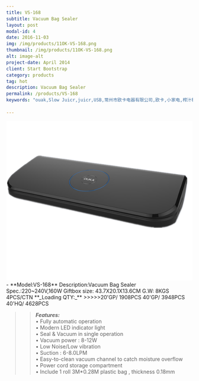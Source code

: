 ```yaml
---
title: VS-168
subtitle: Vacuum Bag Sealer
layout: post
modal-id: 4
date: 2016-11-03
img: /img/products/11OK-VS-168.png
thumbnail: /img/products/11OK-VS-168.png
alt: image-alt
project-date: April 2014
client: Start Bootstrap
category: products
tag: hot
description: Vacuum Bag Sealer
permalink: /products/VS-168
keywords: "ouak,Slow Juicr,juicr,USB,常州市欧卡电器有限公司,欧卡,小家电,榨汁机,慢磨机,原汁机"

---
```

<div>
<img src="/img/products/11OK-VS-168.png"    
class="img-responsive img-centered"/>
</div>  
- **Model:VS-168**       
   Description:Vacuum Bag Sealer  
Spec.:220~240V,160W    
Giftbox size: 43.7X20.1X13.6CM    
G.W: 8KGS   4PCS/CTN   
**_Loading QTY:_**    
 >>>>>20'GP/  1908PCS  
       40'GP/  3948PCS  
       40'HQ/  4628PCS    

 >> **_Features:_**   
• Fully automatic operation  
• Modern LED indicator light  
• Seal & Vacuum in single operation   
• Vacuum power : 8-12W  
• Low Noise/Low vibration  
• Suction : 6-8.0LPM  
• Easy-to-clean vacuum channel to catch moisture overflow  
• Power cord storage compartment  
• Include 1 roll 3M*0.28M plastic bag , thickness 0.18mm
